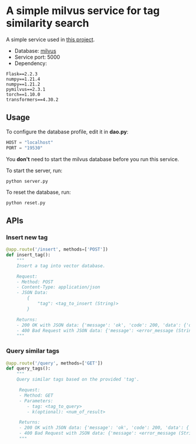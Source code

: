 # A simple milvus service for tag similarity search

A simple service used in [this project](https://github.com/1772692215/ist_data_management.git).

- Database: [milvus](https://milvus.io)
- Service port: 5000
- Dependency:

```
Flask==2.2.3
numpy==1.21.4
numpy==1.21.2
pymilvus==2.3.1
torch==1.10.0
transformers==4.30.2
```


## Usage

To configure the database profile, edit it in **dao.py**:

```python
HOST = "localhost"
PORT = "19530"
```

You **don't** need to start the milvus database before you run this service.

To start the server, run:

```shell
python server.py
```

To reset the database, run:

```shell
python reset.py
```

## APIs

### Insert new tag

```python
@app.route('/insert', methods=['POST'])
def insert_tag():
    """
    Insert a tag into vector database.

    Request:
    - Method: POST
    - Content-Type: application/json
    - JSON Data:
        {
            "tag": <tag_to_insert (String)>
        }

    Returns:
    - 200 OK with JSON data: {'message': 'ok', 'code': 200, 'data': {'duplicated': <is_tag_duplicated (Boolean)>}}
    - 400 Bad Request with JSON data: {'message': <error_message (String)>, 'code': 400}
    """
```

### Query similar tags

```python
@app.route('/query', methods=['GET'])
def query_tags():
    """
    Query similar tags based on the provided 'tag'.

     Request:
     - Method: GET
     - Parameters:
        - tag: <tag_to_query>
        - k(optional): <num_of_result>

     Returns:
     - 200 OK with JSON data: {'message': 'ok', 'code': 200, 'data': {'tags': <similar_tags (List[String])>}}
     - 400 Bad Request with JSON data: {'message': <error_message (String), 'code': 400}
     """
```